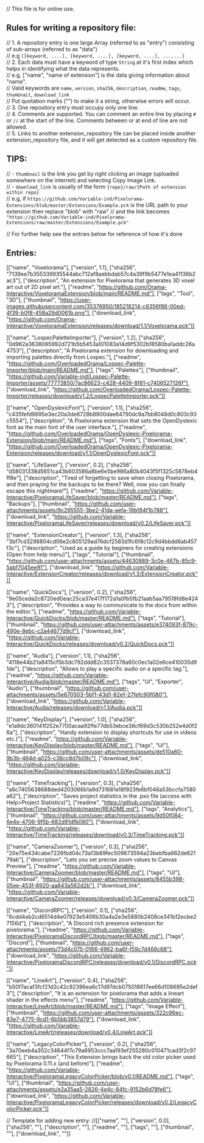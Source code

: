 // This file is for online use.<br>

## Rules for writing a repository file:
// 1. A repository entry is one large Array (referred to as "entry") consisting of sub-arrays (referred to as "data")<br>
// e.g `[[keyword, ....], [keyword, ....], [keyword, ....], .......]`<br>
// 2. Each data must have a keyword of type `String` at it's first index which helps in identifying what the data represents.<br>
// e.g, ["name", "name of extension"] is the data giving information about "name".<br>
// Valid keywords are `name`, `version`, `sha256`, `description`, `readme`, `tags`, `thumbnail`, `download_link`<br>
// Put quotation marks ("") to make it a string, otherwise errors will occur.<br>
// 3. One repository entry must occupy only one line.<br>
// 4. Comments are supported. You can comment an entire line by placing `#` or `//` at the start of the line. Comments between or at end of line are not allowed.<br>
// 5. Links to another extension_repository file can be placed inside another extension_repository file, and it will get detected as a custom repository file.<br>

## TIPS:
// - `thumbnail` is the link you get by right clicking an image (uploaded somewhere on the internet) and selecting Copy Image Link.<br>
// - `download_link` is usually of the form `{repo}/raw/{Path of extension within repo}`<br>
// e.g, if `https://github.com/Variable-ind/Pixelorama-Extensions/blob/master/Extensions/Example.pck` is the URL path to your extension then replace "blob" with "raw"
// and the link becomes `"https://github.com/Variable-ind/Pixelorama-Extensions/raw/master/Extensions/Example.pck"`<br>

// For further help see the entries below for reference of how it's done
## Entries:

[["name", "Voxelorama"], ["version", 1.1], ["sha256", "7139ee7b355339935544abc712af8aebbdab57c4a39f9b5477e1ea41136b2ac3"], ["description", "An extension for Pixelorama that generates 3D voxel art out of 2D pixel art."], ["readme", "https://github.com/Orama-Interactive/VoxeloramaExtension/blob/main/README.md"], ["tags", "Tool", "3D"], ["thumbnail", "https://user-images.githubusercontent.com/35376950/185218214-c8356f86-00ed-4f39-b0f8-458a29d0061b.png"], ["download_link", "https://github.com/Orama-Interactive/VoxeloramaExtension/releases/download/1.1/Voxelorama.pck"]]

[["name", "LospecPaletteImporter"], ["version", 1.2], ["sha256", "0d962a3638065992d721b5b5453a101083a14d9f5302b18580ba1addc26a4753"], ["description", "A Pixelorama extension for downloading and importing palettes directly from Lospec."], ["readme", "https://github.com/OverloadedOrama/Lospec-Palette-Importer/blob/main/README.md"], ["tags", "Palettes"], ["thumbnail", "https://github.com/Variable-ind/Lospec-Palette-Importer/assets/77773850/7ac86623-c428-4409-8f81-c7406527126f"], ["download_link", "https://github.com/OverloadedOrama/Lospec-Palette-Importer/releases/download/v1.2/LospecPaletteImporter.pck"]]

[["name", "OpenDyslexicFont"], ["version", 1.1], ["sha256", "c435fefd9895e3ec20a3de6728b8900dae64790dc9a7bb8048d0c803c93c5554"], ["description", "A Pixelorama extension that sets the OpenDyslexic font as the main font of the user interface."], ["readme", "https://github.com/OverloadedOrama/OpenDyslexic-Pixelorama-Extension/blob/main/README.md"], ["tags", "Fonts"], ["download_link", "https://github.com/OverloadedOrama/OpenDyslexic-Pixelorama-Extension/releases/download/v1.1/OpenDyslexicFont.pck"]]

[["name", "LifeSaver"], ["version", 0.2], ["sha256", "d58031338d5651ca43b603586a8be6e5be986a80b4043f5f1325c5878eb4ff8e"], ["description", "Tired of forgetting to save when closing Pixelorama, and then praying for the backups to be there? Well, now you can finally escape this nightmare!"], ["readme", "https://github.com/Variable-Interactive/PixeloramaLifeSaver/blob/master/README.md"], ["tags", "Backups"], ["thumbnail", "https://github.com/user-attachments/assets/9c295555-3be2-41da-aefa-19bf84f1b788"], ["download_link", "https://github.com/Variable-Interactive/PixeloramaLifeSaver/releases/download/v0.2/LifeSaver.pck"]]

[["name", "ExtensionCreator"], ["version", 1.3], ["sha256", "3bf7cd3298804cd06e2c805129ad76dcf2583d1fc6f8c12c9d4bbdd6ab457f3c"], ["description", "Used as a guide by beginers for creating extensions (Open from help menu)"], ["tags", "Tutorial"], ["thumbnail", "https://github.com/user-attachments/assets/44630889-3c0e-467b-85c9-5abf7045ee91"], ["download_link", "https://github.com/Variable-Interactive/ExtensionCreator/releases/download/v1.3/ExtensionCreator.pck"]]

[["name", "QuickDocs"], ["version", 0.2], ["sha256", "9e05ceda2c8720ed0eac25ca37e417f172a1a0fb5fb21aab5aa79518fd8e4243"], ["description", "Provides a way to communicate to the docs from within the editor."], ["readme", "https://github.com/Variable-Interactive/QuickDocks/blob/master/README.md"], ["tags", "Tutorial"], ["thumbnail", "https://github.com/user-attachments/assets/e374093f-879c-490e-8ebc-c2a44677d9cf"], ["download_link", "https://github.com/Variable-Interactive/QuickDocks/releases/download/v0.2/QuickDocs.pck"]]

[["name", "Audia"], ["version", 1.1], ["sha256", "4118e44b21a8415cf5b3dc792ddd82c3537378a60c0ec1a02e6ce410035d91de"], ["description", "Allows to play a specific audio on a specific tag."], ["readme", "https://github.com/Variable-Interactive/Audia/blob/master/README.md"], ["tags", "UI", "Exporter", "Audio"], ["thumbnail", "https://github.com/user-attachments/assets/5e670503-5bf1-43d1-82e1-27fefc90f080"], ["download_link", "https://github.com/Variable-Interactive/Audia/releases/download/v1.1/Audia.pck"]]

[["name", "KeyDisplay"], ["version", 1.0], ["sha256", "e1a9dc360141f252e7700acaa92ffe77db53ebce38cf69d3c530b252e4d0f26a"], ["description", "Handy extension to display shortcuts for use in videos etc.)"], ["readme", "https://github.com/Variable-Interactive/KeyDisplay/blob/master/README.md"], ["tags", "UI"], ["thumbnail", "https://github.com/user-attachments/assets/de510a60-9b3b-464d-a025-c38cc8d7b09c"], ["download_link", "https://github.com/Variable-Interactive/KeyDisplay/releases/download/v1.0/KeyDisplay.pck"]]

[["name", "TimeTracking"], ["version", 0.3], ["sha256", "a6c7405638688ded4203066b1a9d731681e18f923fe6bf046a53bccfa7580a62"], ["description", "Saves project statistics in the .pxo file (access with Help>Project Statistics)"], ["readme", "https://github.com/Variable-Interactive/TimeTracking/blob/master/README.md"], ["tags", "Analytics"], ["thumbnail", "https://github.com/user-attachments/assets/9d50f084-6e4e-4706-9f5b-682d91dfb080"], ["download_link", "https://github.com/Variable-Interactive/TimeTracking/releases/download/v0.3/TimeTracking.pck"]]

[["name", "CameraZoomer"], ["version", 0.3], ["sha256", "20e75e434cabe7226fbd04c73a13b69fec509673594a23bebfba662de62179ab"], ["description", "Lets you set precise zoom values to Canvas Preview"], ["readme", "https://github.com/Variable-Interactive/CameraZoomer/blob/master/README.md"], ["tags", "UI"], ["thumbnail", "https://github.com/user-attachments/assets/8455b398-05ee-453f-8920-aa843a562d2b"], ["download_link", "https://github.com/Variable-Interactive/CameraZoomer/releases/download/v0.3/CameraZoomer.pck"]]

[["name", "DiscordRPC"], ["version", 0.1], ["sha256", "6cdd4eb2cd6514d4e07923e5406b30a4a2e3e5880b2408ce341b12ecbe27156d"], ["description", "A Discord rich presence extension for pixelorama."], ["readme", "https://github.com/Variable-Interactive/PixeloramaDiscordRPC/blob/master/README.md"], ["tags", "Discord"], ["thumbnail", "https://github.com/user-attachments/assets/73d4c075-0166-4962-ba6f-f59c7d466c68"], ["download_link", "https://github.com/Variable-Interactive/PixeloramaDiscordRPC/releases/download/v0.1/DiscordRPC.pck"]]

[["name", "LineArt"], ["version", 0.4], ["sha256", "b50f7acaf3fcf21d2c42c92396ea6c17d97dcb075018617ee66d108695e2def3"], ["description", "It is an extension for pixelorama that adds a lineart shader in the effects menu"], ["readme", "https://github.com/Variable-Interactive/LineArt/blob/master/README.md"], ["tags", "Image Effect"], ["thumbnail", "https://github.com/user-attachments/assets/322c96ec-83e7-4775-9cd1-6b5bb3857d79"], ["download_link", "https://github.com/Variable-Interactive/LineArt/releases/download/v0.4/LineArt.pck"]]

[["name", "LegacyColorPicker"], ["version", 0.2], ["sha256", "3a70eeb4a302c34644f7c79a6953ccc7aa193ef255280c010471cad3f2c97665"], ["description", "This Extension brings back the old color picker used by Pixelorama 0.11.x (and before)"], ["readme", "https://github.com/Variable-Interactive/PixeloramaLegacyColorPicker/blob/v0.1/README.md"], ["tags", "UI"], ["thumbnail", "https://github.com/user-attachments/assets/e2a35aa5-2826-4e4c-84fc-9152b6d78fe6"], ["download_link", "https://github.com/Variable-Interactive/PixeloramaLegacyColorPicker/releases/download/v0.2/LegacyColorPicker.pck"]]

// Template for adding new entry:
//[["name", ""], ["version", 0.0], ["sha256", ""], ["description", ""], ["readme", ""], ["tags", ""], ["thumbnail", ""], ["download_link", ""]]
